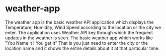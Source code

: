 # weather-app
The weather app is the basic weather API application which displays the Temperature, Humidity, Wind Speed according to the location or the city we enter.
The application uses Weather API key through which the frequent updates in the weather is seen.
The basic weather app which works like "You Name it ! You get it"
That is you just need to enter the city or the location name and it shows the entire details about it at that particular time.
